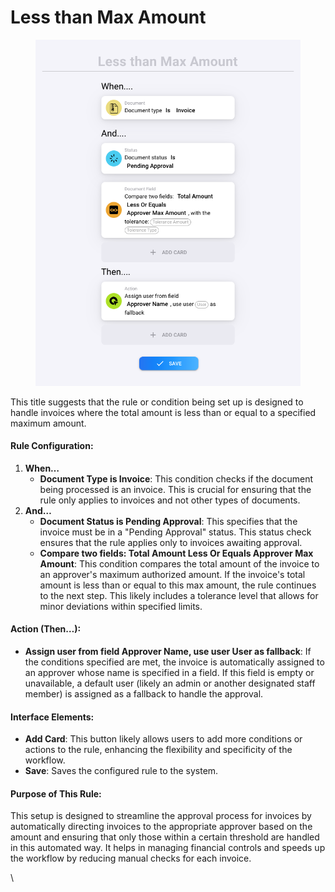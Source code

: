 # Less than Max Amount

<figure><img src="../../../../.gitbook/assets/Bildschirmfoto 2024-05-03 um 14.48.55.png" alt=""><figcaption></figcaption></figure>

This title suggests that the rule or condition being set up is designed to handle invoices where the total amount is less than or equal to a specified maximum amount.

#### Rule Configuration:

1. **When…**
   * **Document Type is Invoice**: This condition checks if the document being processed is an invoice. This is crucial for ensuring that the rule only applies to invoices and not other types of documents.
2. **And…**
   * **Document Status is Pending Approval**: This specifies that the invoice must be in a "Pending Approval" status. This status check ensures that the rule applies only to invoices awaiting approval.
   * **Compare two fields: Total Amount Less Or Equals Approver Max Amount**: This condition compares the total amount of the invoice to an approver's maximum authorized amount. If the invoice's total amount is less than or equal to this max amount, the rule continues to the next step. This likely includes a tolerance level that allows for minor deviations within specified limits.

#### Action (Then…):

* **Assign user from field Approver Name, use user User as fallback**: If the conditions specified are met, the invoice is automatically assigned to an approver whose name is specified in a field. If this field is empty or unavailable, a default user (likely an admin or another designated staff member) is assigned as a fallback to handle the approval.

#### Interface Elements:

* **Add Card**: This button likely allows users to add more conditions or actions to the rule, enhancing the flexibility and specificity of the workflow.
* **Save**: Saves the configured rule to the system.

#### Purpose of This Rule:

This setup is designed to streamline the approval process for invoices by automatically directing invoices to the appropriate approver based on the amount and ensuring that only those within a certain threshold are handled in this automated way. It helps in managing financial controls and speeds up the workflow by reducing manual checks for each invoice.

\\
